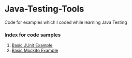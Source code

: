 # Java-Testing-Tools
Code for examples which I coded while learning Java Testing

### Index for code samples

1. [Basic JUnit Example](https://github.com/varunu28/Java-Testing-JUnit-Mockito/tree/9ca708d998dc36890cde8dff7195a76001a9bb5f)
2. [Basic Mockito Example](https://github.com/varunu28/Java-Testing-JUnit-Mockito/tree/626dade7e86dd816d48b8af2573e7d2fac38e577)
